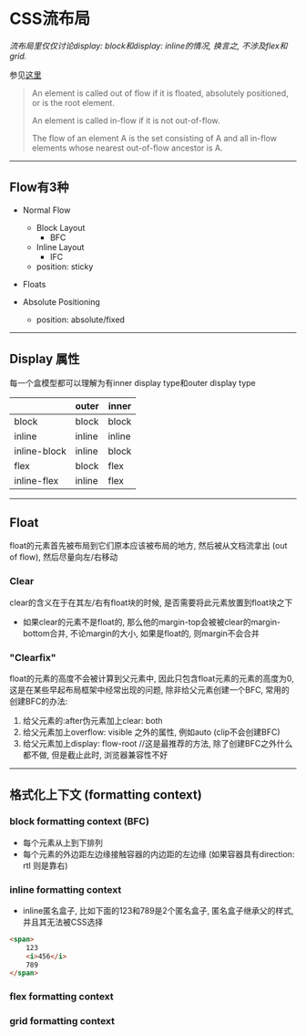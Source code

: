 # CSS流布局

*流布局里仅仅讨论display: block和display: inline的情况, 换言之, 不涉及flex和grid.*

参见[这里](https://drafts.csswg.org/css2/visuren.html#positioning-scheme)

> An element is called out of flow if it is floated, absolutely positioned, or is the root element. 
> 
> An element is called in-flow if it is not out-of-flow. 
> 
> The flow of an element A is the set consisting of A and all in-flow elements whose nearest out-of-flow ancestor is A.

---

## Flow有3种

- Normal Flow
    - Block Layout
        - BFC
    - Inline Layout
        - IFC
    - position: sticky

- Floats

- Absolute Positioning
    - position: absolute/fixed

---

## Display 属性

每一个盒模型都可以理解为有inner display type和outer display type

|       |   outer   |    inner   |
|-------|-----------|------------|
| block |   block   |   block    |
| inline|   inline  |   inline   |
|inline-block | inline | block |
| flex | block | flex |
| inline-flex | inline | flex |

---

## Float

float的元素首先被布局到它们原本应该被布局的地方, 然后被从文档流拿出 (out of flow), 然后尽量向左/右移动

### Clear

clear的含义在于在其左/右有float块的时候, 是否需要将此元素放置到float块之下 
- 如果clear的元素不是float的, 那么他的margin-top会被被clear的margin-bottom合并, 不论margin的大小, 如果是float的, 则margin不会合并


### "Clearfix" 
float的元素的高度不会被计算到父元素中, 因此只包含float元素的元素的高度为0, 这是在某些早起布局框架中经常出现的问题, 除非给父元素创建一个BFC, 常用的创建BFC的办法:


1. 给父元素的:after伪元素加上clear: both
2. 给父元素加上overflow: visible 之外的属性, 例如auto (clip不会创建BFC)
3. 给父元素加上display: flow-root  //这是最推荐的方法, 除了创建BFC之外什么都不做, 但是截止此时, 浏览器兼容性不好

</details>




---

## 格式化上下文 (formatting context)

### block formatting context (BFC)

- 每个元素从上到下排列
- 每个元素的外边距左边缘接触容器的内边距的左边缘 (如果容器具有direction: rtl 则是靠右)

### inline formatting context

- inline匿名盒子, 比如下面的123和789是2个匿名盒子, 匿名盒子继承父的样式, 并且其无法被CSS选择
```html
<span>
    123 
    <i>456</i>
    789
</span>
```

### flex formatting context

### grid formatting context
